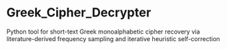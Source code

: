 # Greek_Cipher_Decrypter
Python tool for short-text Greek monoalphabetic cipher recovery via literature-derived frequency sampling and iterative heuristic self-correction
